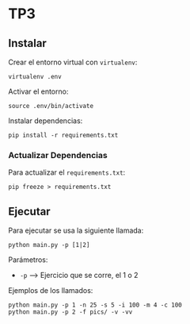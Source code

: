 # TP3

## Instalar

Crear el entorno virtual con `virtualenv`:
```
virtualenv .env
```

Activar el entorno:
```
source .env/bin/activate
```

Instalar dependencias:
```
pip install -r requirements.txt
```

### Actualizar Dependencias

Para actualizar el `requirements.txt`:
```
pip freeze > requirements.txt
```

## Ejecutar

Para ejecutar se usa la siguiente llamada:
```
python main.py -p [1|2]
```

Parámetros:
- `-p` --> Ejercicio que se corre, el 1 o 2

Ejemplos de los llamados:
```
python main.py -p 1 -n 25 -s 5 -i 100 -m 4 -c 100
python main.py -p 2 -f pics/ -v -vv
```
